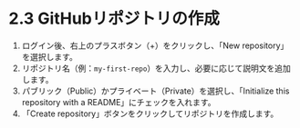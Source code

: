 # 2.3 GitHubリポジトリの作成

1. ログイン後、右上のプラスボタン（+）をクリックし、「New repository」を選択します。
2. リポジトリ名（例：`my-first-repo`）を入力し、必要に応じて説明文を追加します。
3. パブリック（Public）かプライベート（Private）を選択し、「Initialize this repository with a README」にチェックを入れます。
4. 「Create repository」ボタンをクリックしてリポジトリを作成します。
